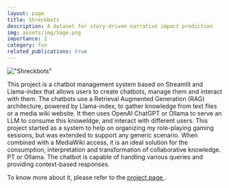 ```yaml
---
layout: page
title: Shreckbots
description: A dataset for story-driven narrative impact prediction
img: assets/img/Sage.png
importance: 2
category: fun
related_publications: true
---
```


!["Shreckbots"]("assets/img/Sage.png")

This project is a chatbot management system based on Streamlit and Llama-index that allows users to create chatbots, manage them and interact with them.
The chatbots use a Retrieval Augmented Generation (RAG) architecture, powered by Llama-index, to gather knowledge from text files or a media wiki website.
It then uses OpenAI ChatGPT or Ollama to serve an LLM to consume this knoweldge, and interact with different users.
This project started as a system to help on organizing my role-playing gaming sessions, but was extended to support any generic scenario.
When combined with a MediaWiki access, it is an ideal solution for the consumption, interpretation and transformation of collaborative knowledge. PT or Ollama. The chatbot is capable of handling various queries and providing context-based responses.

To know more about it, please refer to the <a href="https://github.com/pablovin/Shreckbots" target="_blank">
project page </a>.

